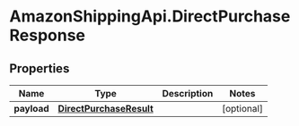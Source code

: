 # AmazonShippingApi.DirectPurchaseResponse

## Properties

Name | Type | Description | Notes
------------ | ------------- | ------------- | -------------
**payload** | [**DirectPurchaseResult**](DirectPurchaseResult.md) |  | [optional] 


